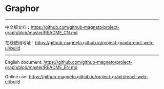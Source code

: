 # Graphor

---

中文版文档：<https://github.com/github-magneto/project-graph/blob/master/README_CN.md>

在线使用地址：<https://github-magneto.github.io/project-graph/react-web-ui/build>

---

English document: <https://github.com/github-magneto/project-graph/blob/master/README_EN.md>

Online use: <https://github-magneto.github.io/project-graph/react-web-ui/build>
